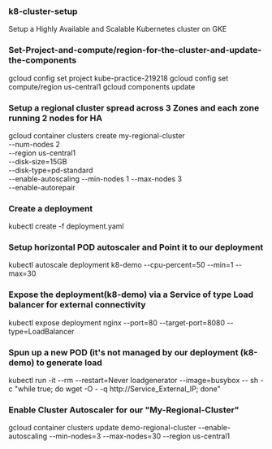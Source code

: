### k8-cluster-setup
Setup a Highly Available and Scalable Kubernetes cluster on GKE

### Set-Project-and-compute/region-for-the-cluster-and-update-the-components

gcloud config set project kube-practice-219218
gcloud config set compute/region us-central1
gcloud components update

### Setup a regional cluster spread across 3 Zones and each zone running 2 nodes for HA

gcloud container clusters create my-regional-cluster \
--num-nodes 2 \
--region us-central1 \
--disk-size=15GB \
--disk-type=pd-standard \
--enable-autoscaling --min-nodes 1 --max-nodes 3 \
--enable-autorepair 

### Create a deployment 

kubectl create -f deployment.yaml

### Setup horizontal POD autoscaler and Point it to our deployment 

kubectl autoscale deployment k8-demo --cpu-percent=50 --min=1 --max=30

### Expose the deployment(k8-demo) via a Service of type Load balancer for external connectivity

kubectl expose deployment nginx --port=80 --target-port=8080 --type=LoadBalancer

### Spun up a new POD (it's not managed by our deployment (k8-demo) to generate load 

kubectl run -it --rm --restart=Never loadgenerator --image=busybox -- sh -c "while true; do wget -O - -q http://Service_External_IP; done"

### Enable Cluster Autoscaler for our "My-Regional-Cluster"

gcloud container clusters update demo-regional-cluster  --enable-autoscaling --min-nodes=3 --max-nodes=30 --region us-central1
